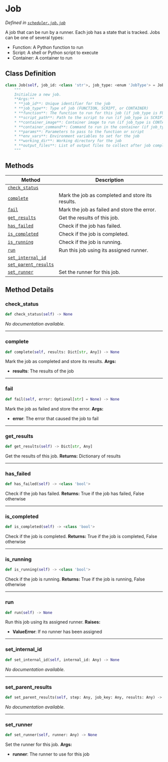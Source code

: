 # Job

*Defined in [`scheduler.job.job`](https://github.com/aid2e/scheduler_epic/blob/main/scheduler/job/job.py)*

A job that can be run by a runner.
Each job has a state that is tracked. Jobs can be one of several types:
- Function: A Python function to run
- Script: A shell or Python script to execute
- Container: A container to run

## Class Definition

```python
class Job(self, job_id: <class 'str'>, job_type: <enum 'JobType'> = JobType.FUNCTION, function: Optional[Callable] = None, script_path: Optional[str] = None, container_image: Optional[str] = None, container_command: Optional[str] = None, params: Dict[str, Any] = None, env_vars: Dict[str, str] = None, working_dir: Optional[str] = None, output_files: Optional[List[str]] = None, parent_result_parameter_name: Optional[str] = parent_result_parameter, return_func_results: <class 'bool'> = True, with_output_dataset: <class 'bool'> = False, output_file: <class 'str'> = None, output_dataset: <class 'str'> = None, num_events: <class 'int'> = 1, num_events_per_job: <class 'int'> = 1, with_input_datasets: <class 'bool'> = False, input_datasets: <class 'dict'> = {}):
    """
    Initialize a new job.
    **Args:**
    * **job_id**: Unique identifier for the job
    * **job_type**: Type of job (FUNCTION, SCRIPT, or CONTAINER)
    * **function**: The function to run for this job (if job_type is FUNCTION)
    * **script_path**: Path to the script to run (if job_type is SCRIPT)
    * **container_image**: Container image to run (if job_type is CONTAINER)
    * **container_command**: Command to run in the container (if job_type is CONTAINER)
    * **params**: Parameters to pass to the function or script
    * **env_vars**: Environment variables to set for the job
    * **working_dir**: Working directory for the job
    * **output_files**: List of output files to collect after job completion
    """
```

## Methods

| Method | Description |
|--------|-------------|
| [`check_status`](#check_status) |  |
| [`complete`](#complete) | Mark the job as completed and store its results. |
| [`fail`](#fail) | Mark the job as failed and store the error. |
| [`get_results`](#get_results) | Get the results of this job. |
| [`has_failed`](#has_failed) | Check if the job has failed. |
| [`is_completed`](#is_completed) | Check if the job is completed. |
| [`is_running`](#is_running) | Check if the job is running. |
| [`run`](#run) | Run this job using its assigned runner. |
| [`set_internal_id`](#set_internal_id) |  |
| [`set_parent_results`](#set_parent_results) |  |
| [`set_runner`](#set_runner) | Set the runner for this job. |

## Method Details

### check_status

```python
def check_status(self) -> None
```

*No documentation available.*

---

### complete

```python
def complete(self, results: Dict[str, Any]) -> None
```

Mark the job as completed and store its results.
**Args:**
* **results**: The results of the job

---

### fail

```python
def fail(self, error: Optional[str] = None) -> None
```

Mark the job as failed and store the error.
**Args:**
* **error**: The error that caused the job to fail

---

### get_results

```python
def get_results(self) -> Dict[str, Any]
```

Get the results of this job.
**Returns:**
  Dictionary of results

---

### has_failed

```python
def has_failed(self) -> <class 'bool'>
```

Check if the job has failed.
**Returns:**
  True if the job has failed, False otherwise

---

### is_completed

```python
def is_completed(self) -> <class 'bool'>
```

Check if the job is completed.
**Returns:**
  True if the job is completed, False otherwise

---

### is_running

```python
def is_running(self) -> <class 'bool'>
```

Check if the job is running.
**Returns:**
  True if the job is running, False otherwise

---

### run

```python
def run(self) -> None
```

Run this job using its assigned runner.
**Raises:**
* **ValueError**: If no runner has been assigned

---

### set_internal_id

```python
def set_internal_id(self, internal_id: Any) -> None
```

*No documentation available.*

---

### set_parent_results

```python
def set_parent_results(self, step: Any, job_key: Any, results: Any) -> None
```

*No documentation available.*

---

### set_runner

```python
def set_runner(self, runner: Any) -> None
```

Set the runner for this job.
**Args:**
* **runner**: The runner to use for this job

